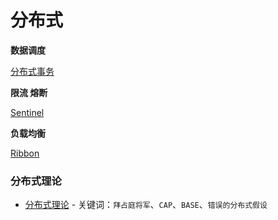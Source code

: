 # 分布式

**数据调度**

[分布式事务](https://yuluofengchuiqu.github.io/distributed-transaction/)

**限流 熔断**

[Sentinel](https://yuluofengchuiqu.github.io/Sentinel/)

**负载均衡**

[Ribbon](https://yuluofengchuiqu.github.io/Ribbon/)



### 分布式理论

- [分布式理论](https://github.com/yuluofengchuiqu/yuluofengchuiqu.github.io/blob/main/Distributed/%E5%88%86%E5%B8%83%E5%BC%8F%E5%9F%BA%E7%A1%80%E7%90%86%E8%AE%BA.md) - 关键词：`拜占庭将军`、`CAP`、`BASE`、`错误的分布式假设`
